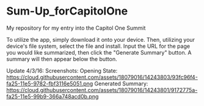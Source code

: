 # Sum-Up_forCapitolOne
My repository for my entry into the Capitol One Summit

To utilize the app, simply download it onto your device. Then,  utilizing your device's file system, select the file and install. Input the URL for the page you would like summarized, then click the "Generate Summary" button. A summary will then appear below the button.

Update 4/3/16: 
Screenshots:
Opening State:
https://cloud.githubusercontent.com/assets/18079016/14243803/93fc96f4-fa25-11e5-9782-fbf3116e5051.png
Generated Summary:
https://cloud.githubusercontent.com/assets/18079016/14243801/9172775a-fa25-11e5-99b9-366a748acd0b.png
